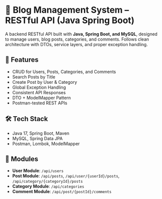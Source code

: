 # 📝 Blog Management System – RESTful API (Java Spring Boot)

A backend RESTful API built with **Java, Spring Boot, and MySQL**, designed to manage users, blog posts, categories, and comments. Follows clean architecture with DTOs, service layers, and proper exception handling.

## 🚀 Features

- CRUD for Users, Posts, Categories, and Comments
- Search Posts by Title
- Create Post by User & Category
- Global Exception Handling
- Consistent API Responses
- DTO + ModelMapper Pattern
- Postman-tested REST APIs

## 🛠️ Tech Stack

- Java 17, Spring Boot, Maven
- MySQL, Spring Data JPA
- Postman, Lombok, ModelMapper

## 📁 Modules

- **User Module**: `/api/users`
- **Post Module**: `/api/posts`, `/api/user/{userId}/posts`, `/api/category/{categoryId}/posts`
- **Category Module**: `/api/categories`
- **Comment Module**: `/api/post/{postId}/comments`


